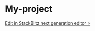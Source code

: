 # My-project

[Edit in StackBlitz next generation editor ⚡️](https://stackblitz.com/~/github.com/Franklin188768/My-project)